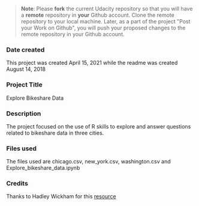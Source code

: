 >**Note**: Please **fork** the current Udacity repository so that you will have a **remote** repository in **your** Github account. Clone the remote repository to your local machine. Later, as a part of the project "Post your Work on Github", you will push your proposed changes to the remote repository in your Github account.

### Date created
This project was created April 15, 2021 while the readme was created August 14, 2018

### Project Title
Explore Bikeshare Data

### Description
The project focused on the use of R skills to explore and answer questions related to bikeshare data in three cities.

### Files used
The files used are chicago.csv, new_york.csv, washington.csv and Explore_bikeshare_data.ipynb

### Credits
Thanks to Hadley Wickham for this [resource](https://r4ds.had.co.nz/)

